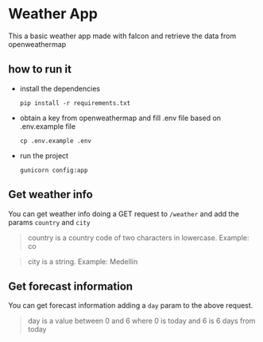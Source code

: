 # Weather App

This a basic weather app made with falcon and retrieve the data from openweathermap

## how to run it

* install the dependencies
    ``` shell
    pip install -r requirements.txt
    ```
* obtain a key from openweathermap and fill .env file based on .env.example file
    ``` shell
    cp .env.example .env
    ```
* run the project
    ``` shell
    gunicorn config:app
    ```

## Get weather info
You can get weather info doing a GET request to `/weather` and add the params `country` and `city`
> country is a country code of two characters in lowercase. Example: co

> city is a string. Example: Medellín

## Get forecast information
You can get forecast information adding a `day` param to the above request.
> day is a value between 0 and 6 where 0 is today and 6 is 6 days from today
